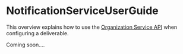 # NotificationServiceUserGuide

This overview explains how to use the [Organization Service API](reference/NotificationServiceAPI.yml) when configuring a deliverable. 

Coming soon....